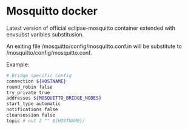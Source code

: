 # Mosquitto docker
Latest version of official eclipse-mosquitto container extended with envsubst varibles substitusion.

An exiting file /mosquitto/config/mosquitto.conf.in will be substitute to /mosquitto/config/mosquitto.conf.

Example:

```bash
# Bridge specific config
connection ${HOSTNAME}
round_robin false
try_private true
addresses ${MOSQUITTO_BRIDGE_NODES}
start_type automatic
notifications false
cleansession false
topic # out 2 "" ${HOSTNAME}/
```
